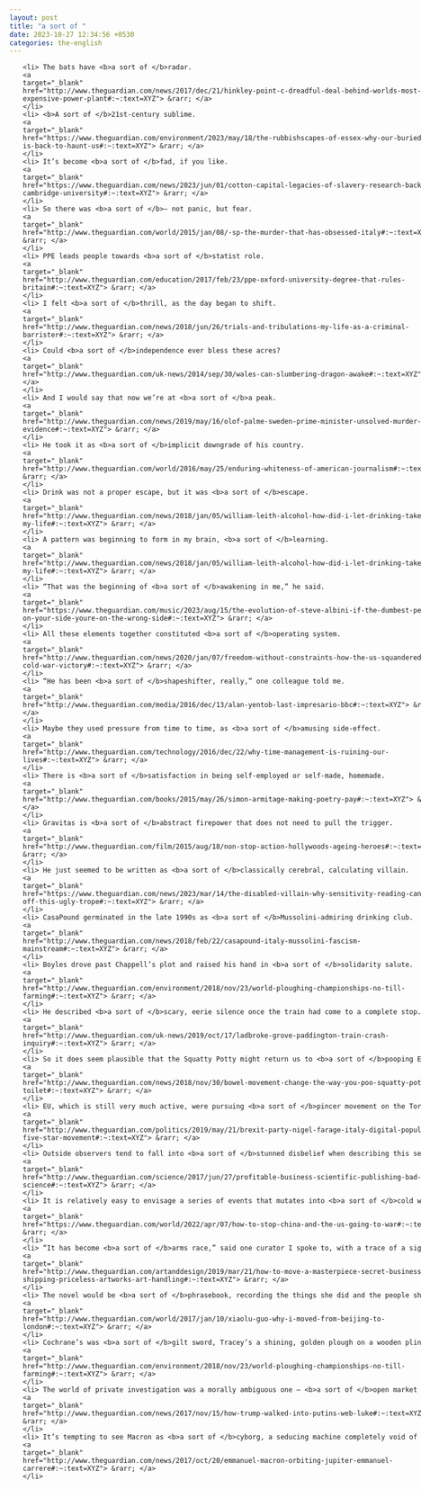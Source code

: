 ```yaml
---
layout: post
title: "a sort of "
date: 2023-10-27 12:34:56 +0530
categories: the-english
---
```

<style>
@media only screen and (min-width: 768px) {
    ol {
        width: 768px;
        margin: 0 auto;
    }
  }
ol li {
    font-size: 18px;
    line-height: 1.5;
    padding-bottom: 8px;
}
</style>
<ol>

    <li> The bats have <b>a sort of </b>radar.
    <a 
    target="_blank" 
    href="http://www.theguardian.com/news/2017/dec/21/hinkley-point-c-dreadful-deal-behind-worlds-most-expensive-power-plant#:~:text=XYZ"> &rarr; </a>
    </li>
    <li> <b>A sort of </b>21st-century sublime.
    <a 
    target="_blank" 
    href="https://www.theguardian.com/environment/2023/may/18/the-rubbishscapes-of-essex-why-our-buried-trash-is-back-to-haunt-us#:~:text=XYZ"> &rarr; </a>
    </li>
    <li> It’s become <b>a sort of </b>fad, if you like.
    <a 
    target="_blank" 
    href="https://www.theguardian.com/news/2023/jun/01/cotton-capital-legacies-of-slavery-research-backlash-cambridge-university#:~:text=XYZ"> &rarr; </a>
    </li>
    <li> So there was <b>a sort of </b>– not panic, but fear.
    <a 
    target="_blank" 
    href="http://www.theguardian.com/world/2015/jan/08/-sp-the-murder-that-has-obsessed-italy#:~:text=XYZ"> &rarr; </a>
    </li>
    <li> PPE leads people towards <b>a sort of </b>statist role.
    <a 
    target="_blank" 
    href="http://www.theguardian.com/education/2017/feb/23/ppe-oxford-university-degree-that-rules-britain#:~:text=XYZ"> &rarr; </a>
    </li>
    <li> I felt <b>a sort of </b>thrill, as the day began to shift.
    <a 
    target="_blank" 
    href="http://www.theguardian.com/news/2018/jun/26/trials-and-tribulations-my-life-as-a-criminal-barrister#:~:text=XYZ"> &rarr; </a>
    </li>
    <li> Could <b>a sort of </b>independence ever bless these acres?
    <a 
    target="_blank" 
    href="http://www.theguardian.com/uk-news/2014/sep/30/wales-can-slumbering-dragon-awake#:~:text=XYZ"> &rarr; </a>
    </li>
    <li> And I would say that now we’re at <b>a sort of </b>a peak.
    <a 
    target="_blank" 
    href="http://www.theguardian.com/news/2019/may/16/olof-palme-sweden-prime-minister-unsolved-murder-new-evidence#:~:text=XYZ"> &rarr; </a>
    </li>
    <li> He took it as <b>a sort of </b>implicit downgrade of his country.
    <a 
    target="_blank" 
    href="http://www.theguardian.com/world/2016/may/25/enduring-whiteness-of-american-journalism#:~:text=XYZ"> &rarr; </a>
    </li>
    <li> Drink was not a proper escape, but it was <b>a sort of </b>escape.
    <a 
    target="_blank" 
    href="http://www.theguardian.com/news/2018/jan/05/william-leith-alcohol-how-did-i-let-drinking-take-over-my-life#:~:text=XYZ"> &rarr; </a>
    </li>
    <li> A pattern was beginning to form in my brain, <b>a sort of </b>learning.
    <a 
    target="_blank" 
    href="http://www.theguardian.com/news/2018/jan/05/william-leith-alcohol-how-did-i-let-drinking-take-over-my-life#:~:text=XYZ"> &rarr; </a>
    </li>
    <li> “That was the beginning of <b>a sort of </b>awakening in me,” he said.
    <a 
    target="_blank" 
    href="https://www.theguardian.com/music/2023/aug/15/the-evolution-of-steve-albini-if-the-dumbest-person-is-on-your-side-youre-on-the-wrong-side#:~:text=XYZ"> &rarr; </a>
    </li>
    <li> All these elements together constituted <b>a sort of </b>operating system.
    <a 
    target="_blank" 
    href="http://www.theguardian.com/news/2020/jan/07/freedom-without-constraints-how-the-us-squandered-its-cold-war-victory#:~:text=XYZ"> &rarr; </a>
    </li>
    <li> “He has been <b>a sort of </b>shapeshifter, really,” one colleague told me.
    <a 
    target="_blank" 
    href="http://www.theguardian.com/media/2016/dec/13/alan-yentob-last-impresario-bbc#:~:text=XYZ"> &rarr; </a>
    </li>
    <li> Maybe they used pressure from time to time, as <b>a sort of </b>amusing side-effect.
    <a 
    target="_blank" 
    href="http://www.theguardian.com/technology/2016/dec/22/why-time-management-is-ruining-our-lives#:~:text=XYZ"> &rarr; </a>
    </li>
    <li> There is <b>a sort of </b>satisfaction in being self-employed or self-made, homemade.
    <a 
    target="_blank" 
    href="http://www.theguardian.com/books/2015/may/26/simon-armitage-making-poetry-pay#:~:text=XYZ"> &rarr; </a>
    </li>
    <li> Gravitas is <b>a sort of </b>abstract firepower that does not need to pull the trigger.
    <a 
    target="_blank" 
    href="http://www.theguardian.com/film/2015/aug/18/non-stop-action-hollywoods-ageing-heroes#:~:text=XYZ"> &rarr; </a>
    </li>
    <li> He just seemed to be written as <b>a sort of </b>classically cerebral, calculating villain.
    <a 
    target="_blank" 
    href="https://www.theguardian.com/news/2023/mar/14/the-disabled-villain-why-sensitivity-reading-cant-kill-off-this-ugly-trope#:~:text=XYZ"> &rarr; </a>
    </li>
    <li> CasaPound germinated in the late 1990s as <b>a sort of </b>Mussolini-admiring drinking club.
    <a 
    target="_blank" 
    href="http://www.theguardian.com/news/2018/feb/22/casapound-italy-mussolini-fascism-mainstream#:~:text=XYZ"> &rarr; </a>
    </li>
    <li> Boyles drove past Chappell’s plot and raised his hand in <b>a sort of </b>solidarity salute.
    <a 
    target="_blank" 
    href="http://www.theguardian.com/environment/2018/nov/23/world-ploughing-championships-no-till-farming#:~:text=XYZ"> &rarr; </a>
    </li>
    <li> He described <b>a sort of </b>scary, eerie silence once the train had come to a complete stop.
    <a 
    target="_blank" 
    href="http://www.theguardian.com/uk-news/2019/oct/17/ladbroke-grove-paddington-train-crash-inquiry#:~:text=XYZ"> &rarr; </a>
    </li>
    <li> So it does seem plausible that the Squatty Potty might return us to <b>a sort of </b>pooping Eden.
    <a 
    target="_blank" 
    href="http://www.theguardian.com/news/2018/nov/30/bowel-movement-change-the-way-you-poo-squatty-potty-toilet#:~:text=XYZ"> &rarr; </a>
    </li>
    <li> EU, which is still very much active, were pursuing <b>a sort of </b>pincer movement on the Tories.
    <a 
    target="_blank" 
    href="http://www.theguardian.com/politics/2019/may/21/brexit-party-nigel-farage-italy-digital-populists-five-star-movement#:~:text=XYZ"> &rarr; </a>
    </li>
    <li> Outside observers tend to fall into <b>a sort of </b>stunned disbelief when describing this setup.
    <a 
    target="_blank" 
    href="http://www.theguardian.com/science/2017/jun/27/profitable-business-scientific-publishing-bad-for-science#:~:text=XYZ"> &rarr; </a>
    </li>
    <li> It is relatively easy to envisage a series of events that mutates into <b>a sort of </b>cold war 2.
    <a 
    target="_blank" 
    href="https://www.theguardian.com/world/2022/apr/07/how-to-stop-china-and-the-us-going-to-war#:~:text=XYZ"> &rarr; </a>
    </li>
    <li> “It has become <b>a sort of </b>arms race,” said one curator I spoke to, with a trace of a sigh.
    <a 
    target="_blank" 
    href="http://www.theguardian.com/artanddesign/2019/mar/21/how-to-move-a-masterpiece-secret-business-shipping-priceless-artworks-art-handling#:~:text=XYZ"> &rarr; </a>
    </li>
    <li> The novel would be <b>a sort of </b>phrasebook, recording the things she did and the people she met.
    <a 
    target="_blank" 
    href="http://www.theguardian.com/world/2017/jan/10/xiaolu-guo-why-i-moved-from-beijing-to-london#:~:text=XYZ"> &rarr; </a>
    </li>
    <li> Cochrane’s was <b>a sort of </b>gilt sword, Tracey’s a shining, golden plough on a wooden plinth.
    <a 
    target="_blank" 
    href="http://www.theguardian.com/environment/2018/nov/23/world-ploughing-championships-no-till-farming#:~:text=XYZ"> &rarr; </a>
    </li>
    <li> The world of private investigation was a morally ambiguous one – <b>a sort of </b>open market in dirt.
    <a 
    target="_blank" 
    href="http://www.theguardian.com/news/2017/nov/15/how-trump-walked-into-putins-web-luke#:~:text=XYZ"> &rarr; </a>
    </li>
    <li> It’s tempting to see Macron as <b>a sort of </b>cyborg, a seducing machine completely void of emotion.
    <a 
    target="_blank" 
    href="http://www.theguardian.com/news/2017/oct/20/emmanuel-macron-orbiting-jupiter-emmanuel-carrere#:~:text=XYZ"> &rarr; </a>
    </li>